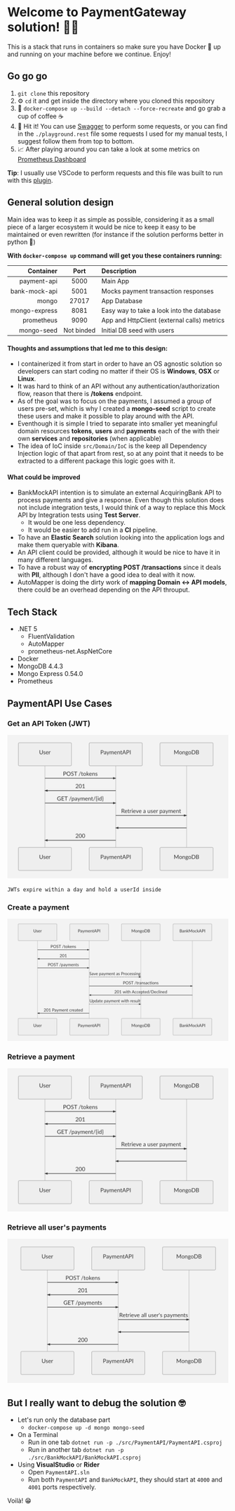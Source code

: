 # Welcome to PaymentGateway solution! 👋🏻

This is a stack that runs in containers so make sure you have Docker 🐳 up and running on your machine before we continue. Enjoy!
## Go go go
1. `git clone` this repository  
2. ⚙️ `cd` it and get inside the directory where you cloned this repository  
3. 🚀 `docker-compose up --build --detach --force-recreate` and go grab a cup of coffee ☕️ 
4. 🎯 Hit it! You can use [Swagger](http://localhost:5000/swagger/index.html) to perform some requests, or you can find in the `./playground.rest` file some requests I used for my manual tests, I suggest follow them from top to bottom.
5. 📈 After playing around you can take a look at some metrics on [Prometheus Dashboard](http://localhost:9090/classic/graph?g0.range_input=1m&g0.stacked=0&g0.expr=http_requests_received_total&g0.tab=0&g1.range_input=1m&g1.expr=httpclient_requests_received_total&g1.tab=0) 

**Tip**: I usually use VSCode to perform requests and this file was built to run with this [plugin](https://marketplace.visualstudio.com/items?itemName=humao.rest-client).

## General solution design
Main idea was to keep it as simple as possible, considering it as a small piece of a larger ecosystem it would be nice to keep it easy to be maintained or even rewritten (for instance if the solution performs better in python 🐍)

**With `docker-compose up` command will get you these containers running:**

|Container|Port|Description|
|----------:|:-------------:|:-------------|
|payment-api|5000|Main App|
|bank-mock-api|5001|Mocks payment transaction responses|
|mongo|27017|App Database|
|mongo-express|8081|Easy way to take a look into the database|
|prometheus|9090|App and HttpClient (external calls) metrics|
|mongo-seed|Not binded|Initial DB seed with users|


#### Thoughts and assumptions that led me to this design:
 - I containerized it from start in order to have an OS agnostic solution so developers can start coding no matter if their OS is **Windows**, **OSX** or **Linux**.
 - It was hard to think of an API without any authentication/authorization flow, reason that there is **/tokens** endpoint.
 - As of the goal was to focus on the payments, I assumed a group of users pre-set, which is why I created a **mongo-seed** script to create these users and make it possible to play around with the API.
 - Eventhough it is simple I tried to separate into smaller yet meaningful domain resources **tokens**, **users** and **payments** each of the with their own **services** and **repositories** (when applicable)
 - The idea of IoC inside `src/Domain/IoC` is the keep all Dependency Injection logic of that apart from rest, so at any point that it needs to be extracted to a different package this logic goes with it.

#### What could be improved
 - BankMockAPI intention is to simulate an external AcquiringBank API to process payments and give a response. Even though this solution does not include integration tests, I would think of a way to replace this Mock API by Integration tests using **Test Server**.
	 - It would be one less dependency.
	 - It would be easier to add run in a **CI** pipeline.
 - To have an **Elastic Search** solution looking into the application logs and make them queryable with **Kibana**.
 - An API client could be provided, although it would be nice to have it in many different languages.
 - To have a robust way of **encrypting POST /transactions** since it deals with **PII**, although I don't have a good idea to deal with it now.
 - AutoMapper is doing the dirty work of **mapping Domain <-> API models**, there could be an overhead depending on the API throuput.

## Tech Stack

 - .NET 5
	 - FluentValidation
	 - AutoMapper
	 - prometheus-net.AspNetCore
 - Docker
 - MongoDB 4.4.3
 - Mongo Express 0.54.0
 - Prometheus

## PaymentAPI Use Cases

### Get an API Token (JWT)
![alt text](https://github.com/thiagocharao/payment-gateway/blob/main/readme-assets/a-payment.png?raw=true)

	JWTs expire within a day and hold a userId inside

### Create a payment
![alt text](https://github.com/thiagocharao/payment-gateway/blob/main/readme-assets/create-payment.png?raw=true)

### Retrieve a payment
![alt text](https://github.com/thiagocharao/payment-gateway/blob/main/readme-assets/a-payment.png?raw=true)

### Retrieve all user's payments
![alt text](https://github.com/thiagocharao/payment-gateway/blob/main/readme-assets/all-payments.png?raw=true)

## But I really want to debug the solution 🤓

- Let's run only the database part
	- `docker-compose up -d mongo mongo-seed`
- On a Terminal
	- Run in one tab `dotnet run -p ./src/PaymentAPI/PaymentAPI.csproj`
	- Run in another tab `dotnet run -p ./src/BankMockAPI/BankMockAPI.csproj`
- Using **VisualStudio** or **Rider**
	- Open `PaymentAPI.sln`
	- Run both `PaymentAPI` and `BankMockAPI`, they should start at `4000` and `4001` ports respectively.

Voilà! 😁
